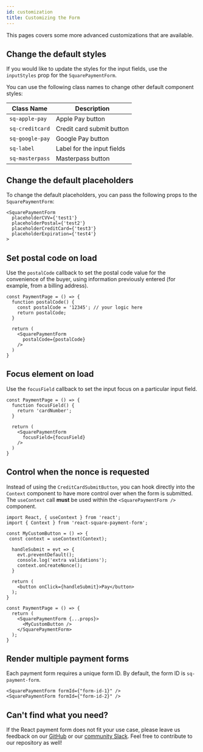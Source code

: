 ```yaml
---
id: customization
title: Customizing the Form
---
```


This pages covers some more advanced customizations that are available.

## Change the default styles

If you would like to update the styles for the input fields, use the `inputStyles` prop for the `SquarePaymentForm`.

You can use the following class names to change other default component styles:

| Class Name      | Description                |
| --------------- | -------------------------- |
| `sq-apple-pay`  | Apple Pay button           |
| `sq-creditcard` | Credit card submit button  |
| `sq-google-pay` | Google Pay button          |
| `sq-label`      | Label for the input fields |
| `sq-masterpass` | Masterpass button          |

## Change the default placeholders

To change the default placeholders, you can pass the following props to the `SquarePaymentForm`:
```
<SquarePaymentForm
  placeholderCVV={'test1'}
  placeholderPostal={'test2'}
  placeholderCreditCard={'test3'}
  placeholderExpiration={'test4'}
>
```

## Set postal code on load

Use the `postalCode` callback to set the postal code value for the convenience of the buyer, using information previously entered (for example, from a billing address).

```
const PaymentPage = () => {
  function postalCode() {
    const postalCode = '12345'; // your logic here
    return postalCode;
  }

  return (
    <SquarePaymentForm
      postalCode={postalCode}
    />
  )
}
```

## Focus element on load

Use the `focusField` callback to set the input focus on a particular input field.

```
const PaymentPage = () => {
  function focusField() {
    return 'cardNumber';
  }

  return (
    <SquarePaymentForm
      focusField={focusField}
    />
  )
}
```

## Control when the nonce is requested

Instead of using the `CreditCardSubmitButton`, you can hook directly into the `Context` component to have more control over when the form is submitted. The `useContext` call **must** be used within the `<SquarePaymentForm />` component.

```
import React, { useContext } from 'react';
import { Context } from 'react-square-payment-form';

const MyCustomButton = () => {
 const context = useContext(Context);

  handleSubmit = evt => {
    evt.preventDefault();
    console.log('extra validations');
    context.onCreateNonce();
  }

  return (
    <button onClick={handleSubmit}>Pay</button>
  );
}

const PaymentPage = () => {
  return (
    <SquarePaymentForm {...props}>
      <MyCustomButton />
    </SquarePaymentForm>
  );
}

```

## Render multiple payment forms

Each payment form requires a unique form ID. By default, the form ID is `sq-payment-form`.

```
<SquarePaymentForm formId={"form-id-1}" />
<SquarePaymentForm formId={"form-id-2}" />
```

## Can't find what you need?

If the React payment form does not fit your use case, please leave us feedback on our [GitHub](https://github.com/square/react-square-payment-form/issues) or our [community Slack](https://squ.re/2Hks3YE). Feel free to contribute to our repository as well!
